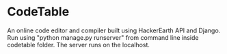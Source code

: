 # CodeTable
An online code editor and compiler built using HackerEarth API and Django.
Run using "python manage.py runserver" from command line inside codetable folder.
The server runs on the localhost.
